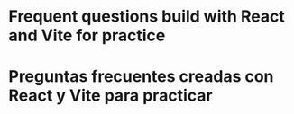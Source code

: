 # Frequent questions build with React and Vite for practice

# Preguntas frecuentes creadas con React y Vite para practicar
